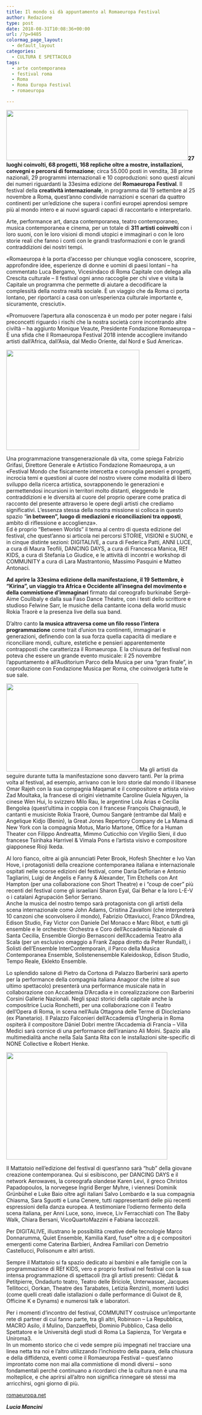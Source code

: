 ```yaml
---
title: Il mondo si dà appuntamento al Romaeuropa Festival
author: Redazione
type: post
date: 2018-08-31T10:08:36+00:00
url: /?p=9485
colormag_page_layout:
  - default_layout
categories:
  - CULTURA E SPETTACOLO
tags:
  - arte contemporanea
  - festival roma
  - Roma
  - Roma Europa Festival
  - romaeuropa

---
```

<img decoding="async" loading="lazy" class=" wp-image-9487 alignleft" src="https://progressonline.it/wp-content/uploads/2018/08/ref18_grigio-300x83.png" alt="" width="482" height="133" />**27 luoghi coinvolti, 68 progetti, 168 repliche oltre a mostre, installazioni, convegni e percorsi di formazione**; circa 55.000 posti in vendita, 38 prime nazionali, 29 programmi internazionali e 10 coproduzioni: sono questi alcuni dei numeri riguardanti la 33esima edizione del **Romaeuropa Festival**. Il festival della **creatività internazionale**, in programma dal 19 settembre al 25 novembre a Roma, quest’anno condivide narrazioni e scenari da quattro continenti per un’edizione che supera i confini europei aprendosi sempre più al mondo intero e ai nuovi sguardi capaci di raccontarlo e interpretarlo.

Arte, performance art, danza contemporanea, teatro contemporaneo, musica contemporanea e cinema, per un totale di **311 artisti coinvolti** con i loro suoni, con le loro visioni di mondi utopici e immaginari o con le loro storie reali che fanno i conti con le grandi trasformazioni e con le grandi contraddizioni dei nostri tempi.

«Romaeuropa è la porta d’accesso per chiunque voglia conoscere, scoprire, approfondire idee, esperienze di donne e uomini di paesi lontani – ha commentato Luca Bergamo, Vicesindaco di Roma Capitale con delega alla Crescita culturale – Il festival ogni anno raccoglie per chi vive e visita la Capitale un programma che permette di aiutare a decodificare la complessità della nostra realtà sociale. È un viaggio che da Roma ci porta lontano, per riportarci a casa con un’esperienza culturale importante e, sicuramente, cresciuti».

«Promuovere l’apertura alla conoscenza è un modo per poter negare i falsi preconcetti riguardo i rischi che la nostra società corre incontrando altre civiltà – ha aggiunto Monique Veaute, Presidente Fondazione Romaeuropa – È una sfida che il Romaeuropa Festival 2018 intende accogliere invitando artisti dall’Africa, dall’Asia, dal Medio Oriente, dal Nord e Sud America».

<img decoding="async" loading="lazy" class="wp-image-9490 alignright" src="https://progressonline.it/wp-content/uploads/2018/08/20180419_202753_81F11D77-300x225.jpg" alt="" width="353" height="265" /> 

Una programmazione transgenerazionale dà vita, come spiega Fabrizio Grifasi, Direttore Generale e Artistico Fondazione Romaeuropa, a un «Festival Mondo che fisicamente intercetta e convoglia pensieri e progetti, incrocia temi e questioni al cuore del nostro vivere come modalità di libero sviluppo della ricerca artistica, sovrapponendo le generazioni e permettendosi incursioni in territori molto distanti, eleggendo le contraddizioni e le diversità al cuore del proprio operare come pratica di racconto del presente attraverso le opere degli artisti che crediamo significativi. L’essenza stessa della nostra missione si colloca in questo spazio “**in between”, luogo di mediazioni e riconciliazioni tra opposti**, ambito di riflessione e accoglienza».  
Ed è proprio “Between Worlds” il tema al centro di questa edizione del festival, che quest’anno si articola nei percorsi STORIE, VISIONI e SUONI, e in cinque distinte sezioni: DIGITALIVE, a cura di Federica Patti, ANNI LUCE, a cura di Maura Teofili, DANCING DAYS, a cura di Francesca Manica, REf KIDS, a cura di Stefania Lo Giudice, e le attività di incontri e workshop di COMMUNITY a cura di Lara Mastrantonio, Massimo Pasquini e Matteo Antonaci.

**Ad aprire la 33esima edizione della manifestazione, il 19 Settembre, è “Kirina”, un viaggio tra Africa e Occidente all’insegna del movimento e della commistione d’immaginari** firmato dal coreografo burkinabé Sergè-Aime Coulibaly e dalla sua Faso Dance Théatre, con i testi dello scrittore e studioso Felwine Sarr, le musiche della cantante icona della world music Rokia Traorè e la presenza live della sua band.

D’altro canto **la musica attraversa come un filo rosso l’intera programmazione** come trait d’union tra continenti, immaginari e generazioni, definendo con la sua forza quella capacità di mediare e riconciliare mondi, culture, estetiche e pensieri apparentemente contrapposti che caratterizza il Romaeuropa. E la chiusura del festival non poteva che essere un grande evento musicale: il 25 novembre l’appuntamento è all’Auditorium Parco della Musica per una “gran finale”, in coproduzione con Fondazione Musica per Roma, che coinvolgerà tutte le sue sale.  
<!--nextpage-->

  
<img decoding="async" loading="lazy" class=" wp-image-9489 alignleft" src="https://progressonline.it/wp-content/uploads/2018/08/7-2-300x200.jpg" alt="" width="350" height="233" /> Ma gli artisti da seguire durante tutta la manifestazione sono davvero tanti. Per la prima volta al festival, ad esempio, arrivano con le loro storie dal mondo il libanese Omar Rajeh con la sua compagnia Maqamat e il compositore e artista visivo Zad Moultaka, la francese di origini vietnamite Caroline Guiela Nguyen, la cinese Wen Hui, lo svizzero Milo Rau, le argentine Lola Arias e Cecilia Bengolea (quest’ultima in coppia con il francese François Chaignaud), le cantanti e musiciste Rokia Traorè, Oumou Sangarè (entrambe dal Mali) e Angelique Kidjo (Benin), la Great Jones Repertory Company de La Mama di New York con la compagnia Motus, Mario Martone, Office for a Human Theater con Filippo Andreatta, Mimmo Cuticchio con Virgilio Sieni, il duo francese Tsirihaka Harrivel & Vimala Pons e l’artista visivo e compositore giapponese Rioji Ikeda.

Al loro fianco, oltre ai già annunciati Peter Brook, Hofesh Shechter e Ivo Van Hove, i protagonisti della creazione contemporanea italiana e internazionale ospitati nelle scorse edizioni del festival, come Daria Deflorian e Antonio Tagliarini, Luigi de Angelis e Fanny & Alexander, Tim Etchells con Ant Hampton (per una collaborazione con Short Theatre) e i “coup de coer” più recenti del festival come gli israeliani Sharon Eyal, Gai Behar e la loro L-E-V o i catalani Agrupación Señor Serrano.  
Anche la musica del nostro tempo sarà protagonista con gli artisti della scena internazionale come John Adams, Cristina Zavalloni (che interpreterà 10 canzoni che sconvolsero il mondo), Fabrizio Ottaviucci, Franco D’Andrea, Edison Studio, Fay Victor con Daniele Del Monaco e Marc Ribot, e tutti gli ensemble e le orchestre: Orchestra e Coro dell’Accademia Nazionale di Santa Cecilia, Ensemble Giorgio Bernasconi dell’Accademia Teatro alla Scala (per un esclusivo omaggio a Frank Zappa diretto da Peter Rundall), i Solisti dell’Ensemble InterContemporain, il Parco della Musica Contemporanea Ensemble, Solistenensemble Kaleidoskop, Edison Studio, Tempo Reale, Eklekto Ensemble.

Lo splendido salone di Pietro da Cortona di Palazzo Barberini sarà aperto per la performance della compagnia italiana Anagoor che (oltre al suo ultimo spettacolo) presenterà una performance musicale nata in collaborazione con Accademia D’Arcadia e in corealizzazione con Barberini Corsini Gallerie Nazionali. Negli spazi storici della capitale anche la compositrice Lucia Ronchetti, per una collaborazione con il Teatro dell’Opera di Roma, in scena nell’Aula Ottagona delle Terme di Diocleziano (ex Planetario). Il Palazzo Falconieri dell’Accademia d’Ungheria in Roma ospiterà il compositore Dániel Dobri mentre l’Accademia di Francia – Villa Medici sarà cornice di una performance dell’iraniano Ali Moini. Spazio alla multimedialità anche nella Sala Santa Rita con le installazioni site-specific di NONE Collective e Robert Henke.

<img decoding="async" loading="lazy" class="wp-image-9491 alignright" src="https://progressonline.it/wp-content/uploads/2018/08/giselle07-300x200.jpg" alt="" width="427" height="284" /> 

Il Mattatoio nell’edizione del festival di quest’anno sarà “hub” della giovane creazione contemporanea. Qui si esibiscono, per DANCING DAYS e il network Aerowaves, la coreografa olandese Karen Levi, il greco Christos Papadopoulos, la norvegese Ingrid Berger Myhre, i viennesi Dominik Grünbühel e Luke Baio oltre agli italiani Salvo Lombardo e la sua compagnia Chiasma, Sara Sguotti e Luna Cenere, tutti rappresentanti delle più recenti espressioni della danza europea. A testimoniare l’odierno fermento della scena italiana, per Anni Luce, sono, invece, Liv Ferracchiati con The Baby Walk, Chiara Bersani, VicoQuartoMazzini e Fabiana Iaccozzili.

Per DIGITALIVE, illustrano le possibilità creative delle tecnologie Marco Donnarumma, Quiet Ensemble, Kamilia Kard, fuse* oltre a dj e compositori emergenti come Caterina Barbieri, Andrea Familiari con Demetrio Castellucci, Polisonum e altri artisti.

Sempre il Mattatoio si fa spazio dedicato ai bambini e alle famiglie con la programmazione di REf KIDS, vero e proprio festival nel festival con la sua intensa programmazione di spettacoli (tra gli artisti presenti: Clédat & Petitpierre, Ondadurto teatro, Teatro delle Briciole, Unterwasser, Jacques Tellitocci, Oorkan, Theatre des Tarabates, Letizia Renzini), momenti ludici (come quelli creati dalle istallazioni o dalle performance di Guixot de 8, Officine K e Dynams) e numerosi talk e laboratori.

Per i momenti d’incontro del festival, COMMUNITY costruisce un’importante rete di partner di cui fanno parte, tra gli altri, Robinson – La Repubblica, MACRO Asilo, il Mulino, Danzaeffebi, Dominio Pubblico, Casa dello Spettatore e le Università degli studi di Roma La Sapienza, Tor Vergata e Uniroma3.  
In un momento storico che ci vede sempre più impegnati nel tracciare una linea netta tra noi e l’altro utilizzando l’inchiostro della paura, della chiusura e della diffidenza, eventi come il Romaeuropa Festival – quest’anno improntato come non mai alla commistione di mondi diversi – sono fondamentali perché continuano a ricordarci che la cultura non è una ma molteplice, e che aprirsi all’altro non significa rinnegare sé stessi ma arricchirsi, ogni giorno di più.

[romaeuropa.net][1]

**_Lucia Mancini_**

 [1]: https://romaeuropa.net/festival-2018/